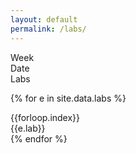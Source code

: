 ```yaml
---
layout: default
permalink: /labs/
---
```


<div class="week hrow">
    <div class="week_id">Week</div>
    <div class="date">Date</div>
	<div class="lab">Labs</div>
</div>

{% for e in site.data.labs %}
<div class="week {% cycle "odd", "even" %}">
    <div class="week_id">{{forloop.index}}</div>
    <div class="date"></div>
	<div class="lab">{{e.lab}}</div>
</div>
{% endfor %}

<script type="text/javascript">
   make_schedule("20170102",7,0);
</script>
   

